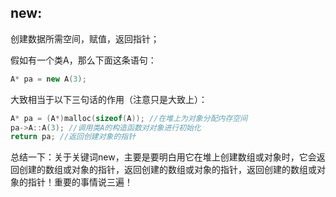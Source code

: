 ## new:

创建数据所需空间，赋值，返回指针；

假如有一个类A，那么下面这条语句：

```c++
A* pa = new A(3);
```


大致相当于以下三句话的作用（注意只是大致上）：

```c++
A* pa = (A*)malloc(sizeof(A)); //在堆上为对象分配内存空间
pa->A::A(3); //调用类A的构造函数对对象进行初始化
return pa; //返回创建对象的指针
```


总结一下：关于关键词new，主要是要明白用它在堆上创建数组或对象时，它会返回创建的数组或对象的指针，返回创建的数组或对象的指针，返回创建的数组或对象的指针！重要的事情说三遍！